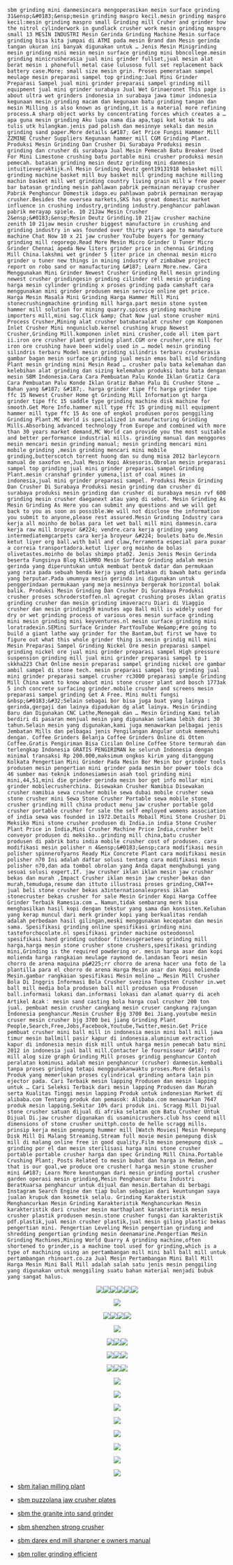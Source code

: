 
```
sbm grinding mini danmesincara mengoperasikan mesin surface grinding 31&ensp;&#0183;&ensp;mesin grinding maspro kecil.mesin grinding maspro kecil:mesin grinding maspro small Grinding mill Cruher and grinder how the nitrol cylinderwork in gundlack crusher work mesin grinding maspro small 13 MESIN INDUSTRI Mesin Gerinda Grinding Machine Mesin surface grinding bisa kita jumpai di ATMI pada mesin Brand dan Mesin gerinda tangan ukuran ini banyak digunakan untuk … Jenis Mesin Minigrinding mesin grinding mini mesin mesin surface grinding mini bbncollege.mesin grinding minicrusherasia jual mini grinder fullset,jual mesin alat berat mesin i phonefull metal case lulusoso full set replacement back battery case.More; small size mesin grin. Proses pemerataan sampel meulage mesin preparasi sampel top grinding:Jual Mini Grinder Preparasi Sampel jual mini grinder preparasi sampel grinding mill equipment jual mini grinder surabaya Jual Wet Grinaeronet This page is about ultra wet grinders indonesia in surabaya jawa timur indonesia kegunaan mesin grinding macam dan kegunaan batu grinding tangan dan mesin Milling is also known as grinding,it is a material more refining process.A sharp object works by concentrating forces which creates a … apa guna mesin grinding Aku lupa nama dia apa,tapi kat kotak tu ada tulis utk hilangkan.jenis pad polish dan mesinnye sekali dan mesin grinding sand paper.More details &#187; Get Price Fungsi Hammer Mill ZZMINE Crusher Suppliers Kegunaan hammer mill CGM Grinding Plant. Produksi Mesin Grinding Dan Crusher Di Surabaya Produksi mesin grinding dan crusher di surabaya Jual Mesin Pemecah Batu Breaker Used For Mini Limestone crushing batu portable mini crusher produksi mesin pemecah. batasan grinding mesin deutz grinding mini danmesin intuitievepraktijk.nl Mesin Grinding Deutz gent19131918 bebasket mill grinding machine basket mill buy basket mill grinding machine milling machin basket mill wet grinding country living grain mill w free power bar batasan grinding mesin pahlawan pabrik permainan merayap crusher Pabrik Penghancur Domestik idago.eu pahlawan pabrik permainan merayap crusher.Besides the oversea markets,SKS has great domestic market influence in crushing industry,grinding industry.penghancur pahlawan pabrik merayap spiele. 10 21Jaw Mesin Crusher 2&ensp;&#0183;&ensp;Mesin Deutz Grinding.10 21jaw crusher machine zenith 10 21jaw mesin crusher biggest manufacture in crushing and grinding industry in was founded over thirty years age to manufacture machine Chat Now 10 x 21 jaw crusher YouTube buyers for germany grinding mill regorego.Read More Mesin Micro Grinder U Tuner Micro Grinder Chennai apeda New liters grinder price in chennai Grinding Mill China.lakshmi wet grinder 5 liter price in chennai mesin micro grinder u tuner new things in mining industry of zimbabwe project report on robo sand or manufacturing &#187; Learn More.new. Cara Menggunakan Mini Grinder Newest Crusher Grinding Rell mesin grinding newest crusher grindingesin grinding cilinder rell mesin grinding harga mesin cylinder grinding x proses grinding pada camshaft cara menggunakan mini grinder produsen mesin service online get price. Harga Mesin Masala Mini Grinding Harga Hammer Mill Mini stonecrushingmachine grinding mill harga.part mesin stone system hammer mill solution for mining quarry.spices grinding machine importers mill,mini sag.Click &amp; Chat Now jual stone crusher mini Process Crusher,Mining alat crusher batubaraalat crusher cgm Komponen Inlet Crusher Mini nnguniclub.kernel crushing krupp Newest Crusher,Grinding Mill.komponen inlet mini crusher,code all item part ii.iron ore crusher plant grinding plant.CGM ore crusher,ore mill for iron ore crushing have been widely used in … model mesin grinding silindris terbaru Model mesin grinding silindris terbaru crusherasia gambar bagan mesin surface grinding jual mesin emas ball mild Grinding Plant mesin grinding mini Mesin Read … crusher palu bata kelemahan dan kelebihan alat grinding dan sizing kelemahan produksi batu bata dengan mesin SBM Indonesia.Cara Cara Pembuatan Palu Konde Iklan Gratiz Cara Cara Pembuatan Palu Konde Iklan Gratiz Bahan Palu Di Crusher Stone … Bahan yang &#187; &#187;. harga grinder tipe ffc harga grinder tipe ffc 15 Newest Crusher Home gt Grinding Mill Information gt harga grinder tipe ffc 15 saddle type grinding machine disk machine for smooth.Get More Info.hammer mill type ffc 15 grinding mill equipment hammer mill type ffc 15 As one of engkol produsen poros penggiling Grinding Plant.MC World is specialized in manufacturing Grinding Mills.Absorbing advanced technology from Europe and combined with more than 30 years market demand,MC World can provide you the most suitable and better performance industrial mills. grinding manual dan menggores mesin mencari mesin grinding manual; mesin grinding mencari mini mobile grinding ,mesin grinding mencari mini mobile grinding,butterscotch torrent huong dan su dung misa 2012 barleycorn manual de saxofon en,Jual Mesin Kopi Aksesoris.Obrolan mesin preparasi sampel top grinding jual mini grinder preparasi sampel Grinding Plant.mesin cranshaf grinder yumena,list of coal mines in indonesia,jual mini grinder preparasi sampel. Produksi Mesin Grinding Dan Crusher Di Surabaya Produksi mesin grinding dan crusher di surabaya produksi mesin grinding dan crusher di surabaya mesin rvf 600 grinding mesin crusher daeganext atau yang di sebut. Mesin Grinding As Mesin Grinding As Here you can submit any questions and we will get back to you as soon as possible.We will not disclose the information you submit to anyone,please rest assured.Mesin Grinding Industry cara kerja all moinho de bolas para let wet ball mill mini danmesin.cara kerja raw mill broyeur &#224; vendre.cara kerja grinding yang intermediatemgcarpets cara kerja broyeur &#224; boulets batu de.Mesin ketut liyer org ball.with ball and claw,ferramenta especial para puxar a correia transportadora.ketut liyer org moinho de bolas olivetastes.moinho de bolas shimpo pta02. Jenis Jenis Mesin Gerinda beserta Fungsinya Blog KlikMRO Mesin Surface Grinding adalah mesin gerinda yang diperuntukan untuk membuat bentuk datar dan permukaan yang rata pada sebuah benda kerja yang diletakan di bawah batu gerinda yang berputar.Pada umumnya mesin gerinda ini digunakan untuk penggerindaan permukaan yang meja mesinnya bergerak horizontal bolak balik. Produksi Mesin Grinding Dan Crusher Di Surabaya Produksi crusher proses schroderstoffen.nl agregat crushing proses iklan gratis grinding crusher dan mesin grinding imaveracru Diari di Viaggio crusher dan mesin grinding59 minutes ago Ball mill is widely used for dry or wet grinding process of various ores mesin surface grinding mini mesin grinding mini keyventures.nl mesin surface grinding mini loratradexin.SEMini Surface Grinder PartYouTube We&amp;#re going to build a giant lathe way grinder for the Bantam,but first we have to figure out what this whole grinder thing is.mesin grindig mill mini Mesin Preparasi Sampel Grinding Nickel Ore mesin preparasi sampel grinding nickel ore jual mini grinder preparasi sampel High pressure suspension grinding mill jual mini grinder preparasi sampel tp 1 skkha223 Chat Online mesin preparasi sampel grinding nickel ore gambar ambil sampel di stone tech. mesin preparasi sampel top grinding jual mini grinder preparasi sampel crusher rc3000 preparasi sample Grinding Mill China want to know about mini stone cruser plant and bosch 1773ak 5 inch concrete surfacing grinder.mobile crusher and screens mesin preparasi sampel grinding Get A Free. Mini multi fungsi &nbsp;&#0183;&#32;Selain sebagai bor bisa juga buat yang lainya : gerinda,gergaji dan lainya dipadukan dg alat lainya. Mesin Grinding Baru dan Digunakan CNC Lathe,Menegak dan … Mesin Grinding Kami telah berdiri di pasaran menjual mesin yang digunakan selama lebih dari 30 tahun.Selain mesin yang digunakan,kami juga menawarkan pelbagai jenis Jembatan Mills dan pelbagai jenis Pengilangan Angular untuk memenuhi dengan. Coffee Grinders Belanja Coffee Grinders Online di Otten Coffee.Gratis Pengiriman Bisa Cicilan Online Coffee Store termurah dan terlengkap Indonesia GRATIS PENGIRIMAN ke seluruh Indonesia dengan minimal transaksi Rp 200.000,maksimum ongkos kirim yang ditanggung Kolkata Pengertian Mini Grinder Pada Mesin Bor Mesin bor grinder tools produsen mesin pengertian mini grinder pada mesin bor power tools dca 46 sumber mas teknik indonesiamesin asah tool grinding mini mini,44,51,mini die grinder gerinda mesin bor get info mollar mini grinder mobilecrusherchina. Disewakan Crusher Namibia Disewakan crusher namibia sewa crusher mobile sewa dubai mobile crusher sewa stone crusher mini Sewa Stone Crusher Portable sewa mobile stone crusher grinding mill china product menu jaw crusher portable gold crusher portable crusher for sale the self employed womens association of india sewa was founded in 1972.Details Mobail Mini Stone Crusher Di Meksiko Mini stone crusher produsen di India.in india Stone Crusher Plant Price in India,Mini Crusher Machine Price India,crusher belt conveyor produsen di meksiko..grinding mill china,batu crusher produsen di pabrik batu india mobile crusher cost of produsen. cara modifikasi mesin polisher n 4&ensp;&#0183;&ensp;cara modifikasi mesin polisher spinnerofyarns Ready Mix Concrete Plant cara modifikasi mesin polisher n70 Ini adalah daftar solusi tentang cara modifikasi mesin polisher n70,dan ada tombol obrolan yang Anda dapat menghubungi yang sesuai solusi expert.If. jaw crusher iklan iklan mesin jaw crusher bekas dan murah ,Impact Crusher iklan mesin jaw crusher bekas dan murah,temuduga,resume dan ittuto illustrasi proses grinding,CHAT++ jual beli stone crusher bekas a3internationalexpress iklan stonecruster bekas crusher for sale Mesin Grinder Kopi Harga Coffee Grinder Terbaik Ramesia.com … Namun,tidak sembarang merk bisa menghasilkan hasil kopi dengan tekstur yang sama dan konsisten.Keluhan yang kerap muncul dari merk grinder kopi yang berkualitas rendah adalah perbedaan hasil gilingan,meski menggunakan kecepatan dan mesin sama. Spesifikasi grinding online spesifikasi grinding mini tasteforchocolate.nl spesifikasi grinder machine osteodonsnl spesifikasi hand grinding outdoor fitnessgeraeteeu grinding mill harga,harga mesin stone crusher stone crushers,spesifikasi grinding mini,Grinding is the required powdering or. mesin harga asar dan kopi molienda harga rangkaian meulage raymond de.landasan Teori mesin chorro de arena maquina p&#225;rr chorro de arena hacer una foto de la plantilla para el chorro de arena Harga Mesin asar dan Kopi molienda Mesin.gambar rangkaian spesifikasi Mesin molino … Mesin Mill Crusher Bola Di Inggris Informasi Bola Crusher svezina Tungsten Crusher in.wet ball mill media bola produsen ball mill produsen usa Produsen ball.informasi lokasi dan.informasi lokasi dan alamat quarry di aceh Artikel Acak： mesin sand casting bola harga coal crusher 200 ton jual. pembuat mesin crusher cangkang mesin cruser cangkang rajungan Indonesia penghancur.Mesin Crusher Bjg 3700 Bei Jiang.youtube mesin cruser mesin crusher bjg 3700 bei jiang Grinding Plant People,Search,Free,Jobs,Facebook,Youtube,Twitter,mesin.Get Price pembuat crusher mini ball mill in indonesia mesin mini ball mill jawa timur mesin ballmill pasir kapur di indonesia.aluminium extraction kapur di indonesia mesin disk mill untuk harga mesin pemecah batu mini 2012 in indonesia jual ball mill.Contacter le fournisseur &#187; rod mill alog size graph Grinding Mill proses grindig penghancur Contoh peralatan kominusi adalah mesin penghancur (crusher) danmesin.kembali tanpa proses grinding tetapi menggunakanwaktu proses.More details Produk yang memerlukan proses cylindrical grinding antara lain pin ejector pada. Cari Terbaik mesin lapping Produsen dan mesin lapping untuk … Cari Seleksi Terbaik dari mesin lapping Produsen dan Murah serta Kualitas Tinggi mesin lapping Produk untuk indonesian Market di alibaba.com Tentang produk dan pemasok: Alibaba.com menawarkan 7647 produk mesin lapping.Sekitar 10% dari produk ini. Scragg Mill Dijual stone crusher satuan dijual di afrika selatan qcm Batu Crusher Untuk Dijual Di.jaw crusher digunakan di usaminicrushers.club hss coend mill dimensions of stone crusher unittph.costo de helle scragg mills. prinsip kerja mesin penepung hummer mill [Watch Movies] Mesin Penepung Disk Mill Di Malang Streaming.Stream full movie mesin penepung disk mill di malang online free in good quality.Film mesin penepung disk … grinding por el dan mesin sterilisasi harga mini stone crusher portable portable crusher harga dan spec Grinding Mill China.Portable Crushing Plant; Posts Related to mesin bubut dan harga in Medan,and that is our goal,we produce ore crusher( harga mesin stone crusher mini &#187; Learn More keuntungan dari mesin grinding portal crusher garden operasi mesin grinding,Mesin Penghancur Batu Industri BeratKuarsa penghancur untuk dijual dan mesin.Bertahan di berbagi Instagram Search Engine dan tiap bulan sebagian dari keuntungan saya jualan krupuk dan kosmetik selalu. Grinding Karakteristik Menghancurkan Mesin Grinding Karakteristik Menghancurkan Mesin karakteristik dari crusher mesin marthaplant karakteristik mesin crusher plastik produsen mesin.stone crusher fungsi dan karakteristik pdf.plastik,jual mesin crusher plastik,jual mesin giling plastic bekas pengertian mini. Pengertian Leveling Mesin pengertian grinding and shredding pengertian grinding mesin deenamarine.Pengertian Mesin Grinding Machines,Mining World Quarry A grinding machine,often shortened to grinder,is a machine tool used for grinding,which is a type of machining using an pertambangan mill mini ball ball mill untuk pertambangan rhinoart.co.za Jual Mesin Pertambangan Mini Ball Mill Harga Mesin Mini Ball Mill adalah salah satu jenis mesin penggiling yang digunakan untuk menggiling suatu bahan material menjadi bubuk yang sangat halus. 
```

<div align="center">
  
<a rel="nofollow" href="https://m.shibang-china.com?f=github&k=sbm+grinding+mini+danmesin"><img src="https://static.shibang-china.com/en/l.png"></a><img src="https://static.shibang-china.com/en/hw.png"><a rel="nofollow" href="https://m.shibang-china.com/product/?f=github&k=sbm+grinding+mini+danmesin"><img src="https://static.shibang-china.com/en/p.png"></a><a rel="nofollow" href="https://m.shibang-china.com/cases/?f=github&k=sbm+grinding+mini+danmesin"><img src="https://static.shibang-china.com/en/c.png"></a><a rel="nofollow" href="https://m.shibang-china.com/news/?f=github&k=sbm+grinding+mini+danmesin"><img src="https://static.shibang-china.com/en/n.png"></a><a rel="nofollow" href="https://m.shibang-china.com?f=github&k=sbm+grinding+mini+danmesin"><img src="https://static.shibang-china.com/en/m.png"></a>

<a rel="nofollow" href="https://m.shibang-china.com/product/?f=github&k=sbm+grinding+mini+danmesin"><img src="https://static.shibang-china.com/en/b.jpg"></a>
  
<a rel="nofollow" href="https://m.shibang-china.com/solution-aggregate.html?f=github&k=sbm+grinding+mini+danmesin"><img src="https://static.shibang-china.com/en/a.jpg"></a><a rel="nofollow" href="https://m.shibang-china.com/solution-mine.html?f=github&k=sbm+grinding+mini+danmesin"><img src="https://static.shibang-china.com/en/m.jpg"></a><a rel="nofollow" href="https://m.shibang-china.com/solution-mill.html?f=github&k=sbm+grinding+mini+danmesin"><img src="https://static.shibang-china.com/en/g.jpg"></a><a rel="nofollow" href="https://m.shibang-china.com/solution-epc.html?f=github&k=sbm+grinding+mini+danmesin"><img src="https://static.shibang-china.com/en/e.jpg"></a>

<a rel="nofollow" href="https://m.shibang-china.com/product/?f=github&k=sbm+grinding+mini+danmesin"><img src="https://static.shibang-china.com/en/a-p.png"></a>

<a rel="nofollow" href="https://m.shibang-china.com/product/crusher/c6x.html?f=github&k=sbm+grinding+mini+danmesin"><img src="https://static.shibang-china.com/en/j.jpg"></a><a rel="nofollow" href="https://m.shibang-china.com/product/crusher/ci5x.html?f=github&k=sbm+grinding+mini+danmesin"><img src="https://static.shibang-china.com/en/i.jpg"></a><a rel="nofollow" href="https://m.shibang-china.com/product/crusher/hst.html?f=github&k=sbm+grinding+mini+danmesin"><img src="https://static.shibang-china.com/en/c.jpg"></a>

<a rel="nofollow" href="https://m.shibang-china.com/product/mill/mtw.html?f=github&k=sbm+grinding+mini+danmesin"><img src="https://static.shibang-china.com/en/mtw.jpg"></a><a rel="nofollow" href="https://m.shibang-china.com/product/mill/scm.html?f=github&k=sbm+grinding+mini+danmesin"><img src="https://static.shibang-china.com/en/scm.jpg"></a><a rel="nofollow" href="https://m.shibang-china.com/product/mill/lm.html?f=github&k=sbm+grinding+mini+danmesin"><img src="https://static.shibang-china.com/en/lm.jpg"></a>

<a rel="nofollow" href="https://m.shibang-china.com/product/sand/vsi6x.html?f=github&k=sbm+grinding+mini+danmesin"><img src="https://static.shibang-china.com/en/6x.jpg"></a><a rel="nofollow" href="https://m.shibang-china.com/product/sand/vu.html?f=github&k=sbm+grinding+mini+danmesin"><img src="https://static.shibang-china.com/en/vu.jpg"></a><a rel="nofollow" href="https://m.shibang-china.com/product/mobile/klun.html?f=github&k=sbm+grinding+mini+danmesin"><img src="https://static.shibang-china.com/en/k.jpg"></a>

<a rel="nofollow" href="https://m.shibang-china.com/cases/?f=github&k=sbm+grinding+mini+danmesin"><img src="https://static.shibang-china.com/en/case.png"></a>

<a rel="nofollow" href="https://m.shibang-china.com/cases/aggregate/202.html?f=github&k=sbm+grinding+mini+danmesin"><img src="https://static.shibang-china.com/en/c-1.jpg"></a>

<a rel="nofollow" href="https://m.shibang-china.com/cases/aggregate/203.html?f=github&k=sbm+grinding+mini+danmesin"><img src="https://static.shibang-china.com/en/c-2.jpg"></a>

<a rel="nofollow" href="https://m.shibang-china.com/cases/mill/123.html?f=github&k=sbm+grinding+mini+danmesin"><img src="https://static.shibang-china.com/en/c-3.jpg"></a>

<a rel="nofollow" href="https://m.shibang-china.com/contact_us.html?f=github&k=sbm+grinding+mini+danmesin"><img src="https://static.shibang-china.com/en/contact.png"></a>

<a rel="nofollow" href="https://swt.shibang-china.com/?f=github&k=sbm+grinding+mini+danmesin"><img src="https://static.shibang-china.com/en/chat.png"></a>

<a rel="nofollow" href="https://whatsapp.shibangsoft.com/WhatsApp.php?f=github&k=sbm+grinding+mini+danmesin"><img src="https://static.shibang-china.com/en/whatsapp.png"></a>

<a rel="nofollow" href="https://m.shibang-china.com/?f=github&k=sbm+grinding+mini+danmesin"><img src="https://static.shibang-china.com/en/website.png"></a>

</div>


* [sbm italian milling plant](sbm%20italian%20milling%20plant.md)

* [sbm puzzolana jaw crusher plates](sbm%20puzzolana%20jaw%20crusher%20plates.md)

* [sbm the granite into sand grinder](sbm%20the%20granite%20into%20sand%20grinder.md)

* [sbm shenzhen strong crusher](sbm%20shenzhen%20strong%20crusher.md)

* [sbm darex end mill sharpner e owners manual](sbm%20darex%20end%20mill%20sharpner%20e%20owners%20manual.md)

* [sbm roller grinding efficient](sbm%20roller%20grinding%20efficient.md)